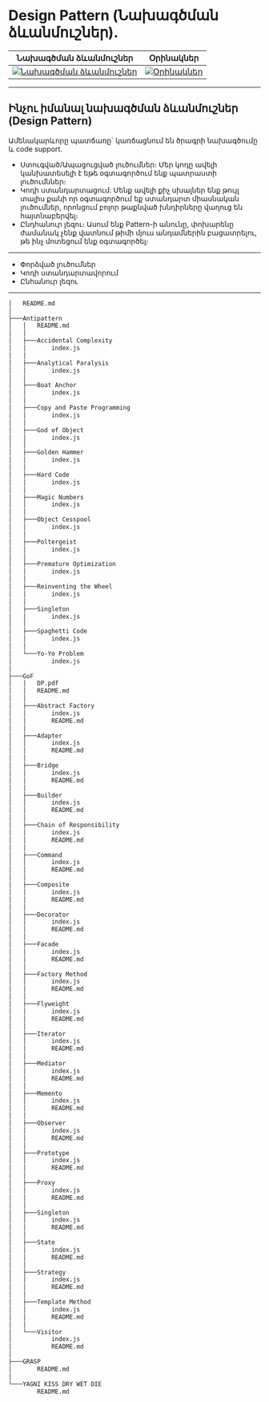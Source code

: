 # Design Pattern (Նախագծման ձևանմուշներ).

| Նախագծման ձևանմուշներ | Օրինակներ | 
| ---  | --- |
| [![Նախագծման ձևանմուշներ](https://uploads.toptal.io/blog/image/125783/toptal-blog-image-1522333595770-14ba14a2f6099482fa9189f8764dd5ad.png)]() | [![Օրինակներ](https://d585tldpucybw.cloudfront.net/sfimages/default-source/default-album/design-patterns-image-1.png?sfvrsn=95bdd682_0)]()
<hr />

## Ինչու իմանալ նախագծման ձևանմուշներ (Design Pattern)
Ամենակարևորը պատճառը` կառճացնում են ծրագրի նախագծումը և code support.
- Ստուգված/Ապացուցված լուծումներ։ Մեր կոդը ավելի կանխատեսելի է եթե օգտագործում ենք պատրաստի լուծումններ։
- Կոդի ստանդարտացում: Մենք ավելի քիչ սխալներ ենք թույլ տալիս քանի որ օգտագործում եք ստանդարտ միասնական լուծումներ, որոնցում բոլոր թաքնված       խնդիրները վաղուց են հայտնաբերվել։
- Ընդհանուր լեզու։ Ասում ենք Pattern-ի անունը, փոխարենը ժամանակ չենք վատնում թիմի մյուս անդամներին բացատրելու, թե ինչ մոտեցում ենք օգտագործել։

<hr />

 - Փորձված լուծումներ 
 - Կոդի ստանդարտավորում 
 - Ընհանուր լեզու 

<hr />

```bash 
│   README.md
│
├───Antipattern
│   │   README.md
│   │
│   ├───Accidental Complexity
│   │       index.js
│   │
│   ├───Analytical Paralysis
│   │       index.js
│   │
│   ├───Boat Anchor
│   │       index.js
│   │       
│   ├───Copy and Paste Programming
│   │       index.js
│   │
│   ├───God of Object
│   │       index.js
│   │
│   ├───Golden Hammer
│   │       index.js
│   │
│   ├───Hard Code
│   │       index.js
│   │
│   ├───Magic Numbers
│   │       index.js
│   │
│   ├───Object Cesspool
│   │       index.js
│   │
│   ├───Poltergeist
│   │       index.js
│   │
│   ├───Premature Optimization
│   │       index.js
│   │       
│   ├───Reinventing the Wheel
│   │       index.js
│   │
│   ├───Singleton
│   │       index.js
│   │       
│   ├───Spaghetti Code
│   │       index.js
│   │
│   └───Yo-Yo Problem
│           index.js
│
├───GoF
│   │   DP.pdf
│   │   README.md
│   │
│   ├───Abstract Factory
│   │       index.js
│   │       README.md
│   │
│   ├───Adapter
│   │       index.js
│   │       README.md
│   │
│   ├───Bridge
│   │       index.js
│   │       README.md
│   │
│   ├───Builder
│   │       index.js
│   │       README.md
│   │
│   ├───Chain of Responsibility
│   │       index.js
│   │       README.md
│   │
│   ├───Command
│   │       index.js
│   │       README.md
│   │       
│   ├───Composite
│   │       index.js
│   │       README.md
│   │
│   ├───Decorator
│   │       index.js
│   │       README.md
│   │
│   ├───Facade
│   │       index.js
│   │       README.md
│   │
│   ├───Factory Method
│   │       index.js
│   │       README.md
│   │
│   ├───Flyweight
│   │       index.js
│   │       README.md
│   │       
│   ├───Iterator
│   │       index.js
│   │       README.md
│   │
│   ├───Mediator
│   │       index.js
│   │       README.md
│   │
│   ├───Memento
│   │       index.js
│   │       README.md
│   │       
│   ├───Observer
│   │       index.js
│   │       README.md
│   │
│   ├───Prototype
│   │       index.js
│   │       README.md
│   │
│   ├───Proxy
│   │       index.js
│   │       README.md
│   │
│   ├───Singleton
│   │       index.js
│   │       README.md
│   │
│   ├───State
│   │       index.js
│   │       README.md
│   │
│   ├───Strategy
│   │       index.js
│   │       README.md
│   │
│   ├───Template Method
│   │       index.js
│   │       README.md
│   │
│   └───Visitor
│           index.js
│           README.md
│
├───GRASP
│       README.md
│
└───YAGNI KISS DRY WET DIE
        README.md

```